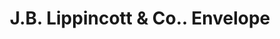 ---
doi: 10.7916/D8NP3GJX
date_other: '1904'
date_other_textual: '1904'
form: printed ephemera
genre:
- Envelopes
name:
- J.B. Lippincott & Co.
object_in_context_url: https://biggert.cul.columbia.edu/items/view/ave_biggert_01414
subject_hierarchical_geographic:
- Philadelphia, Pennsylvania, United States
subject_name:
- J.B. Lippincott & Co.
title: J.B. Lippincott & Co.. Envelope
sort_title: J.B. Lippincott & Co.. Envelope
call_number: ave_biggert_01414
coordinates:
- 40.00944444444445,-75.13333333333334
pid: ave_biggert_01414
identifiers: ave_biggert_01414
thumbnail: https://derivativo-3.library.columbia.edu/iiif/2/ldpd:344590/full/!256,256/0/native.jpg
permalink: /biggert/ave_biggert_01414/
layout: iiif-image-page
---